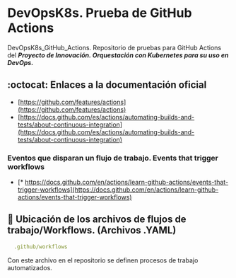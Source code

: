 # DevOpsK8s. Prueba de GitHub Actions

DevOpsK8s_GitHub_Actions. Repositorio de pruebas para GitHub Actions del ***Proyecto de Innovación. Orquestación con Kubernetes para su uso en DevOps.***

## :octocat: Enlaces a la documentación oficial

* [https://github.com/features/actions](https://github.com/features/actions)
* [https://docs.github.com/es/actions/automating-builds-and-tests/about-continuous-integration](https://docs.github.com/es/actions/automating-builds-and-tests/about-continuous-integration)

### Eventos que disparan un flujo de trabajo. Events that trigger workflows

* [* https://docs.github.com/en/actions/learn-github-actions/events-that-trigger-workflows](https://docs.github.com/en/actions/learn-github-actions/events-that-trigger-workflows)

## :rocket: Ubicación de los archivos de flujos de trabajo/Workflows. (Archivos .YAML)

```yaml
  .github/workflows
```

Con este archivo en el repositorio se definen procesos de trabajo automatizados.

